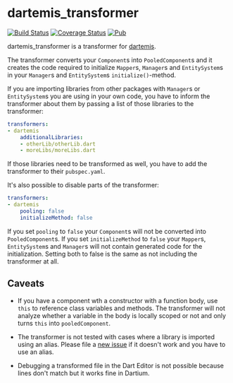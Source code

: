 dartemis_transformer
====================
[![Build Status](https://drone.io/github.com/denniskaselow/dartemis_transformer/status.png)](https://drone.io/github.com/denniskaselow/dartemis_transformer/latest)
[![Coverage Status](https://coveralls.io/repos/denniskaselow/dartemis_transformer/badge.svg?branch=master)](https://coveralls.io/r/denniskaselow/dartemis_transformer?branch=master)
[![Pub](https://img.shields.io/pub/v/dartemis_transformer.svg)](https://pub.dartlang.org/packages/dartemis_transformer)

dartemis_transformer is a transformer for [dartemis](https://pub.dartlang.org/packages/dartemis).

The transformer converts your `Component`s into `PooledComponent`s and it creates the code
required to initialize `Mapper`s, `Manager`s and `EntitySystem`s in your `Manager`s and 
`EntitySystem`s `initialize()`-method.

If you are importing libraries from other packages with `Manager`s or `EntitySystem`s you
are using in your own code, you have to inform the transformer about them by passing
a list of those libraries to the transformer:

```yaml
transformers:
- dartemis
    additionalLibraries:
    - otherLib/otherLib.dart
    - moreLibs/moreLibs.dart
```

If those libraries need to be transformed as well, you have to add the transformer to 
their `pubspec.yaml`.

It's also possible to disable parts of the transformer:

```yaml
transformers:
- dartemis
    pooling: false
    initializeMethod: false
```

If you set `pooling` to `false` your `Component`s will not be converted into `PooledComponent`s.
If you set `initializeMethod` to `false` your `Mapper`s, `EntitySystem`s and `Manager`s will not contain
generated code for the initialization.
Setting both to false is the same as not including the transformer at all.

Caveats
-------
* If you have a component wth a constructor with a function body, use `this` to reference class variables and methods.
The transformer will not analyze whether a variable in the body is locally scoped or not and only turns `this` into
`pooledComponent`.

* The transformer is not tested with cases where a library is imported
using an alias. Please file a [new issue](https://github.com/denniskaselow/dartemis/issues/new)
if it doesn't work and you have to use an alias.

* Debugging a transformed file in the Dart Editor is not possible because lines don't match
but it works fine in Dartium.
